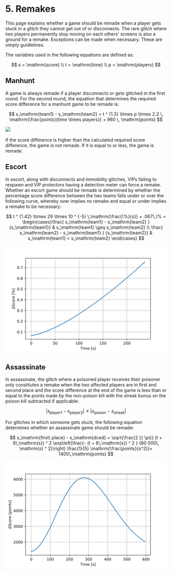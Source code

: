 # 5. Remakes

This page explains whether a game should be remade when a player gets stuck in a glitch they cannot get out of or disconnects. The rare glitch where two players permanently stop moving on each others' screens is also a ground for a remake. Exceptions can be made when necessary. These are simply guidlelines.

The variables used in the following equations are defined as:

$$
s = \mathrm{score} \\
t = \mathrm{time} \\
p = \mathrm{players}
$$

## Manhunt



A game is always remade if a player disconnects or gets glitched in the first round. For the second round, the equation that determines the required score difference for  a manhunt game to be remade is:

$$
s_\mathrm{team1} - s_\mathrm{team2} = t ^ {1.3} \times p \times 2.2 \, \mathrm{\frac{points}{time \times players}} + 960 \, \mathrm{points}
$$

![](<.gitbook/assets/Curved\_Manhunt (2).svg>)

If the score difference is higher than the calculated required score difference, the game is not remade. If it is equal to or less, the game is remade.

## Escort

In escort, along with disconnects and immobility glitches, VIPs failing to respawn and VIP protectors having a detection meter can force a remake. Whether an escort game should be remade is determined by whether the percentage score difference between the two teams falls under or over the following curve, whereby over implies no remake and equal or under implies a remake to be necessary:&#x20;

$$
t ^ {1.42} \times 29 \times 10 ^ {-5} \,\mathrm{\frac{\%}{s}} + .067\,\% = \begin{cases}\frac{ s_\mathrm{team1} - s_\mathrm{team2} } {s_\mathrm{team1}} & s_\mathrm{team1} \geq s_\mathrm{team2} \\ \frac{ s_\mathrm{team2} - s_\mathrm{team1} } {s_\mathrm{team2}} & s_\mathrm{team1} < s_\mathrm{team2} \end{cases}
$$

![](<.gitbook/assets/escort (1).svg>)

## Assassinate

In assassinate, the glitch where a poisoned player receives their poisoner only constitutes a remake when the two affected players are in first and second place and the score difference at the end of the game is less than or equal to the points made by the non-poison kill with the streak bonus on the poison kill subtracted if applicable:

$$
| s_\mathrm{player1} - s_\mathrm{player2} | \leq | s_\mathrm{poison} - s_\mathrm{streak} |
$$

For glitches in which someone gets stuck, the following equation determines whether an assassinate game should be remade:

$$
s_\mathrm{first\ place} - s_\mathrm{dced} = \sqrt{\frac{2 }{ \pi}}  (t + 6\,\mathrm{s})  ^ 2  \exp\left(\frac{- (t + 6\,\mathrm{s}) ^ 2 } {80 000\,  \mathrm{s} ^ 2}\right) \frac{1}{5}  \mathrm{\frac{points}{s^2}}+ 1400\,\mathrm{points}
$$

![](<.gitbook/assets/assa (1).svg>)
